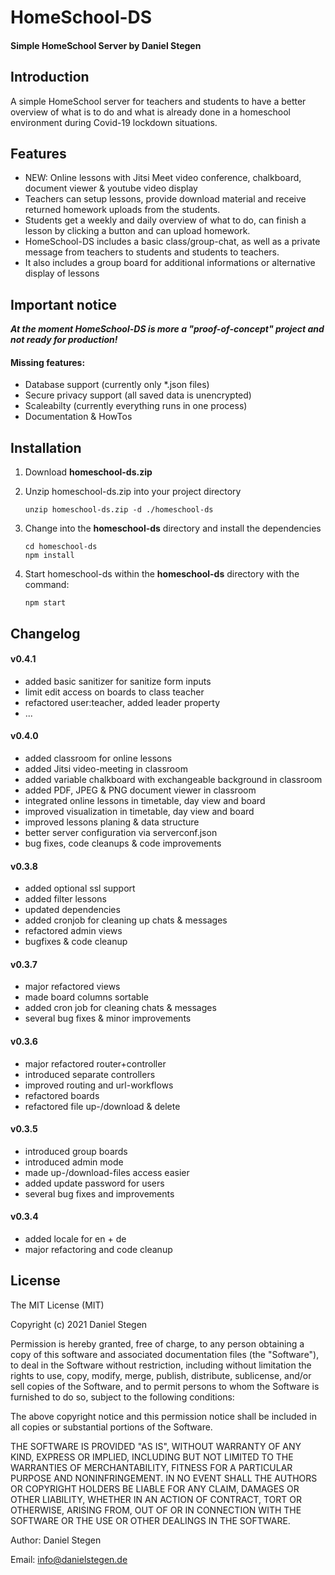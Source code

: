 # HomeSchool-DS #
#### Simple HomeSchool Server by Daniel Stegen ####

## Introduction ##

A simple HomeSchool server for teachers and students to have a better overview of what is to do and what is already done in a homeschool environment during Covid-19 lockdown situations.

## Features ##

- NEW: Online lessons with Jitsi Meet video conference, chalkboard, document viewer & youtube video display
- Teachers can setup lessons, provide download material and receive returned homework uploads from the students.
- Students get a weekly and daily overview of what to do, can finish a lesson by clicking a button and can upload homework.
- HomeSchool-DS includes a basic class/group-chat, as well as a private message from teachers to students and students to teachers.
- It also includes a group board for additional informations or alternative display of lessons

## Important notice ##
***At the moment HomeSchool-DS is more a "proof-of-concept" project and not ready for production!***

#### Missing features: ####
- Database support (currently only *.json files)
- Secure privacy support (all saved data is unencrypted)
- Scaleabilty (currently everything runs in one process)
- Documentation & HowTos


## Installation ##

1. Download **homeschool-ds.zip**

2. Unzip homeschool-ds.zip into your project directory

   ```
   unzip homeschool-ds.zip -d ./homeschool-ds
   ```

3. Change into the **homeschool-ds** directory and install the dependencies

   ```
   cd homeschool-ds
   npm install
   ```

4. Start homeschool-ds within the **homeschool-ds** directory with the command:

   ```
   npm start
   ```


## Changelog ##

#### v0.4.1 ####
- added basic sanitizer for sanitize form inputs
- limit edit access on boards to class teacher
- refactored user:teacher, added leader property
- ...

#### v0.4.0 ####
- added classroom for online lessons
- added Jitsi video-meeting in classroom
- added variable chalkboard with exchangeable background in classroom
- added PDF, JPEG & PNG document viewer in classroom
- integrated online lessons in timetable, day view and board
- improved visualization in timetable, day view and board
- improved lessons planing & data structure
- better server configuration via serverconf.json
- bug fixes, code cleanups & code improvements

#### v0.3.8 ####
- added optional ssl support
- added filter lessons
- updated dependencies
- added cronjob for cleaning up chats & messages
- refactored admin views
- bugfixes & code cleanup

#### v0.3.7 ####
- major refactored views
- made board columns sortable
- added cron job for cleaning chats & messages
- several bug fixes & minor improvements

#### v0.3.6 ####
- major refactored router+controller
- introduced separate controllers
- improved routing and url-workflows
- refactored boards
- refactored file up-/download & delete

#### v0.3.5 ####
- introduced group boards
- introduced admin mode
- made up-/download-files access easier
- added update password for users
- several bug fixes and improvements

#### v0.3.4 ####
- added locale for en + de
- major refactoring and code cleanup


## License ##

The MIT License (MIT)

Copyright (c) 2021 Daniel Stegen

Permission is hereby granted, free of charge, to any person obtaining a copy
of this software and associated documentation files (the "Software"), to deal
in the Software without restriction, including without limitation the rights
to use, copy, modify, merge, publish, distribute, sublicense, and/or sell
copies of the Software, and to permit persons to whom the Software is
furnished to do so, subject to the following conditions:

The above copyright notice and this permission notice shall be included in all
copies or substantial portions of the Software.

THE SOFTWARE IS PROVIDED "AS IS", WITHOUT WARRANTY OF ANY KIND, EXPRESS OR
IMPLIED, INCLUDING BUT NOT LIMITED TO THE WARRANTIES OF MERCHANTABILITY,
FITNESS FOR A PARTICULAR PURPOSE AND NONINFRINGEMENT. IN NO EVENT SHALL THE
AUTHORS OR COPYRIGHT HOLDERS BE LIABLE FOR ANY CLAIM, DAMAGES OR OTHER
LIABILITY, WHETHER IN AN ACTION OF CONTRACT, TORT OR OTHERWISE, ARISING FROM,
OUT OF OR IN CONNECTION WITH THE SOFTWARE OR THE USE OR OTHER DEALINGS IN THE
SOFTWARE.

Author: Daniel Stegen

Email: info@danielstegen.de
